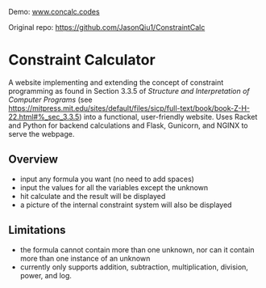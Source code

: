 Demo: www.concalc.codes

Original repo: https://github.com/JasonQiu1/ConstraintCalc

# Constraint Calculator
A website implementing and extending the concept of constraint programming as found in Section 3.3.5 of _Structure and Interpretation of Computer Programs_ (see https://mitpress.mit.edu/sites/default/files/sicp/full-text/book/book-Z-H-22.html#%_sec_3.3.5) into a functional, user-friendly website. Uses Racket and Python for backend calculations and Flask, Gunicorn, and NGINX to serve the webpage.

## Overview
- input any formula you want (no need to add spaces)
- input the values for all the variables except the unknown
- hit calculate and the result will be displayed
- a picture of the internal constraint system will also be displayed

## Limitations
- the formula cannot contain more than one unknown, nor can it contain more than one instance of an unknown
- currently only supports addition, subtraction, multiplication, division, power, and log.
